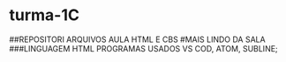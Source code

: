 # turma-1C
##REPOSITORI ARQUIVOS AULA HTML E CBS
#MAIS LINDO DA SALA 
###LINGUAGEM HTML
PROGRAMAS USADOS VS COD, ATOM, SUBLINE;
